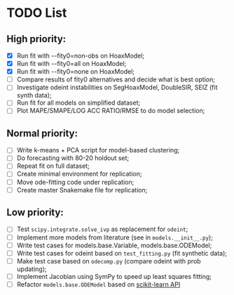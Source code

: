 # TODO List

## High priority:
- [X] Run fit with --fity0=non-obs on HoaxModel;
- [X] Run fit with --fity0=all on HoaxModel;
- [X] Run fit with --fity0=none on HoaxModel;
- [ ] Compare results of fity0 alternatives and decide what is best option;
- [ ] Investigate odeint instabilities on SegHoaxModel, DoubleSIR, SEIZ (fit synth data);
- [ ] Run fit for all models on simplified dataset;
- [ ] Plot MAPE/SMAPE/LOG ACC RATIO/RMSE to do model selection;

## Normal priority: 
- [ ] Write k-means + PCA script for model-based clustering;
- [ ] Do forecasting with 80-20 holdout set;
- [ ] Repeat fit on full dataset;
- [ ] Create minimal environment for replication;
- [ ] Move ode-fitting code under replication;
- [ ] Create master Snakemake file for replication;

## Low priority:
- [ ] Test `scipy.integrate.solve_ivp` as replacement for `odeint`;
- [ ] Implement more models from literature (see in `models.__init__.py`);
- [ ] Write test cases for models.base.Variable, models.base.ODEModel;
- [ ] Write test cases for odeint based on `test_fitting.py` (fit synthetic data);
- [ ] Make test case based on `odecomp.py` (compare odeint with prob updating);
- [ ] Implement Jacobian using SymPy to speed up least squares fitting;
- [ ] Refactor `models.base.ODEModel` based on [scikit-learn API](https://scikit-learn.org/stable/developers/develop.html)
